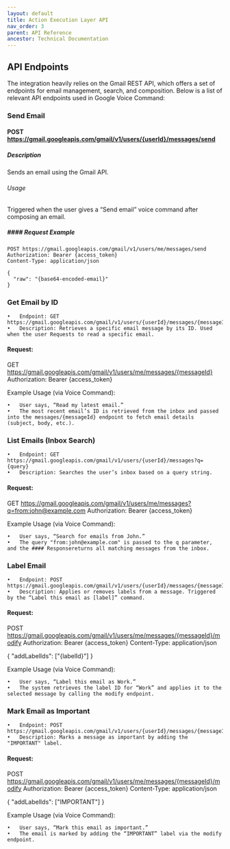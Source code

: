 ```yaml
---
layout: default
title: Action Execution Layer API
nav_order: 3
parent: API Reference
ancestor: Technical Documentation
---
```


## API Endpoints

The integration heavily relies on the Gmail REST API, which offers a set of endpoints for email management, search, and composition. Below is a list of relevant API endpoints used in Google Voice Command:

### Send Email

#### POST https://gmail.googleapis.com/gmail/v1/users/{userId}/messages/send

##### Description

Sends an email using the Gmail API.

###### Usage

Triggered when the user gives a “Send email” voice command after composing an email.

##### #### Request Example

```
POST https://gmail.googleapis.com/gmail/v1/users/me/messages/send
Authorization: Bearer {access_token}
Content-Type: application/json

{
  "raw": "{base64-encoded-email}"
}
```

### Get Email by ID

	•	Endpoint: GET https://gmail.googleapis.com/gmail/v1/users/{userId}/messages/{messageId}
	•	Description: Retrieves a specific email message by its ID. Used when the user Requests to read a specific email.

#### Request:

GET https://gmail.googleapis.com/gmail/v1/users/me/messages/{messageId}
Authorization: Bearer {access_token}

Example Usage (via Voice Command):

	•	User says, “Read my latest email.”
	•	The most recent email’s ID is retrieved from the inbox and passed into the messages/{messageId} endpoint to fetch email details (subject, body, etc.).

### List Emails (Inbox Search)

	•	Endpoint: GET https://gmail.googleapis.com/gmail/v1/users/{userId}/messages?q={query}
	•	Description: Searches the user’s inbox based on a query string.

#### Request:

GET https://gmail.googleapis.com/gmail/v1/users/me/messages?q=from:john@example.com
Authorization: Bearer {access_token}

Example Usage (via Voice Command):

	•	User says, “Search for emails from John.”
	•	The query "from:john@example.com" is passed to the q parameter, and the #### Responsereturns all matching messages from the inbox.

### Label Email

	•	Endpoint: POST https://gmail.googleapis.com/gmail/v1/users/{userId}/messages/{messageId}/modify
	•	Description: Applies or removes labels from a message. Triggered by the “Label this email as [label]” command.

#### Request:

POST https://gmail.googleapis.com/gmail/v1/users/me/messages/{messageId}/modify
Authorization: Bearer {access_token}
Content-Type: application/json

{
  "addLabelIds": ["{labelId}"]
}

Example Usage (via Voice Command):

	•	User says, “Label this email as Work.”
	•	The system retrieves the label ID for “Work” and applies it to the selected message by calling the modify endpoint.

### Mark Email as Important

	•	Endpoint: POST https://gmail.googleapis.com/gmail/v1/users/{userId}/messages/{messageId}/modify
	•	Description: Marks a message as important by adding the "IMPORTANT" label.

#### Request:

POST https://gmail.googleapis.com/gmail/v1/users/me/messages/{messageId}/modify
Authorization: Bearer {access_token}
Content-Type: application/json

{
  "addLabelIds": ["IMPORTANT"]
}

Example Usage (via Voice Command):

	•	User says, “Mark this email as important.”
	•	The email is marked by adding the “IMPORTANT” label via the modify endpoint.